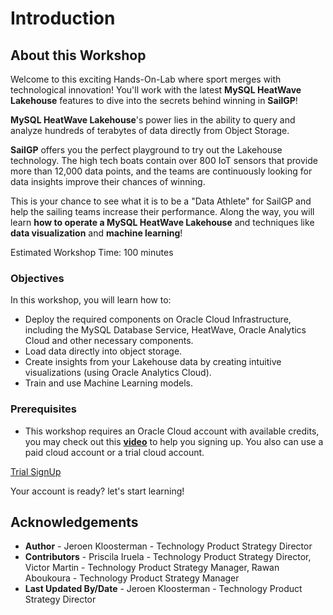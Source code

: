 # Introduction

<!--![Intro Banner](./images/Intro.png)-->

## About this Workshop

Welcome to this exciting Hands-On-Lab where sport merges with technological innovation! You'll work with the latest **MySQL HeatWave Lakehouse** features to dive into the secrets behind winning in **SailGP**!

**MySQL HeatWave Lakehouse**'s power lies in the ability to query and analyze hundreds of terabytes of data directly from Object Storage. 

**SailGP** offers you the perfect playground to try out the Lakehouse technology. The high tech boats contain over 800 IoT sensors that provide more than 12,000 data points, and the teams are continuously looking for data insights improve their chances of winning.

This is your chance to see what it is to be a "Data Athlete" for SailGP and help the sailing teams increase their performance. Along the way, you will learn **how to operate a MySQL HeatWave Lakehouse** and techniques like **data visualization** and **machine learning**!

[](youtube:Z-2HT1PGEq8)

Estimated Workshop Time: 100 minutes

### Objectives

In this workshop, you will learn how to:
- Deploy the required components on Oracle Cloud Infrastructure, including the MySQL Database Service, HeatWave, Oracle Analytics Cloud and other necessary components.
- Load data directly into object storage.
- Create insights from your Lakehouse data by creating intuitive visualizations (using Oracle Analytics Cloud).
- Train and use Machine Learning models.

### Prerequisites

-  This workshop requires an Oracle Cloud account with available credits, you may check out this **[video](https://www.youtube.com/watch?v=4U-0SumNz6w)** to help you signing up. You also can use a paid cloud account or a trial cloud account.
  
[Trial SignUp](youtube:4U-0SumNz6w)


Your account is ready? let's start learning!

## Acknowledgements
- **Author** - Jeroen Kloosterman - Technology Product Strategy Director
- **Contributors** - Priscila Iruela - Technology Product Strategy Director, Victor Martin - Technology Product Strategy Manager, Rawan Aboukoura - Technology Product Strategy Manager
- **Last Updated By/Date** - Jeroen Kloosterman - Technology Product Strategy Director
